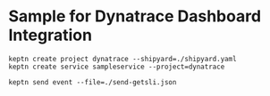 # Sample for Dynatrace Dashboard Integration

```
keptn create project dynatrace --shipyard=./shipyard.yaml
keptn create service sampleservice --project=dynatrace

keptn send event --file=./send-getsli.json
```